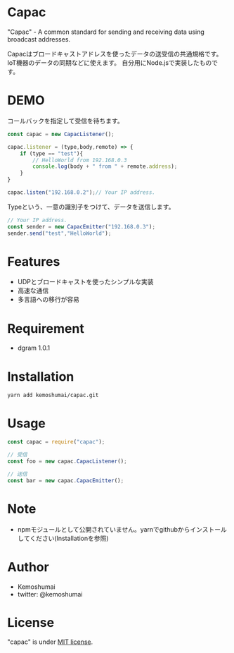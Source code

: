 # Capac

"Capac" - A common standard for sending and receiving data using broadcast addresses. 
 
Capacはブロードキャストアドレスを使ったデータの送受信の共通規格です。
IoT機器のデータの同期などに使えます。
自分用にNode.jsで実装したものです。
 
# DEMO

コールバックを指定して受信を待ちます。
```js
const capac = new CapacListener();

capac.listener = (type,body,remote) => {
    if (type == "test"){
        // HelloWorld from 192.168.0.3
        console.log(body + " from " + remote.address);
    }
}

capac.listen("192.168.0.2");// Your IP address.
```

Typeという、一意の識別子をつけて、データを送信します。
```js
// Your IP address.
const sender = new CapacEmitter("192.168.0.3");
sender.send("test","HelloWorld");
```

# Features
 
- UDPとブロードキャストを使ったシンプルな実装
- 高速な通信
- 多言語への移行が容易
 
# Requirement
 
* dgram 1.0.1
 
# Installation

```
yarn add kemoshumai/capac.git
```
 
# Usage

```js
const capac = require("capac");

// 受信
const foo = new capac.CapacListener();

// 送信
const bar = new capac.CapacEmitter();
```
 
# Note
 
- npmモジュールとして公開されていません。yarnでgithubからインストールしてください(Installationを参照)
 
# Author
 
* Kemoshumai
* twitter: @kemoshumai
 
# License
"capac" is under [MIT license](https://en.wikipedia.org/wiki/MIT_License).